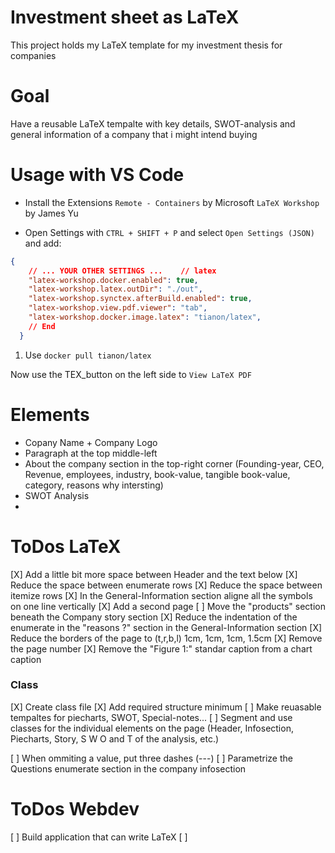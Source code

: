# Investment sheet as LaTeX
This project holds my LaTeX template for my investment thesis for companies


# Goal
Have a reusable LaTeX tempalte with key details, SWOT-analysis and general information of a company that i might intend buying


# Usage with VS Code
- Install the Extensions
`Remote - Containers` by Microsoft
`LaTeX Workshop` by James Yu

- Open Settings with `CTRL + SHIFT + P` and select `Open Settings (JSON)` and add:
```json
{
    // ... YOUR OTHER SETTINGS ...    // latex
    "latex-workshop.docker.enabled": true,
    "latex-workshop.latex.outDir": "./out",
    "latex-workshop.synctex.afterBuild.enabled": true,
    "latex-workshop.view.pdf.viewer": "tab",
    "latex-workshop.docker.image.latex": "tianon/latex",
    // End
  }
```

1. Use `docker pull tianon/latex`

Now use the TEX_button on the left side to `View LaTeX PDF`




# Elements
- Copany Name + Company Logo
- Paragraph at the top middle-left
- About the company section in the top-right corner (Founding-year, CEO, Revenue, employees, industry, book-value, tangible book-value, category, reasons why intersting)
- SWOT Analysis
-


# ToDos LaTeX
[X] Add a little bit more space between Header and the text below
[X] Reduce the space between enumerate rows
[X] Reduce the space between itemize rows
[X] In the General-Information section aligne all the symbols on one line vertically
[X] Add a second page
[ ] Move the "products" section beneath the Company story section
[X] Reduce the indentation of the enumerate in the "reasons ?" section in the General-Information section
[X] Reduce the borders of the page to (t,r,b,l) 1cm, 1cm, 1cm, 1.5cm
[X] Remove the page number
[X] Remove the "Figure 1:" standar caption from a chart caption

### Class
[X] Create class file
[X] Add required structure minimum
[ ] Make reuasable tempaltes for piecharts, SWOT, Special-notes...
[ ] Segment and use classes for the individual elements on the page (Header, Infosection, Piecharts, Story, S W O and T of the analysis, etc.)

[ ] When ommiting a value, put three dashes (---)
[ ] Parametrize the Questions enumerate section in the company infosection


# ToDos Webdev
[ ] Build application that can write LaTeX
[ ]

